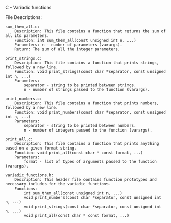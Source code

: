 C - Variadic functions

File Descriptions:

    sum_them_all.c:
        Description: This file contains a function that returns the sum of all its parameters.
        Function: int sum_them_all(const unsigned int n, ...)
        Parameters: n - number of parameters (varargs).
        Return: The sum of all the integer parameters.

    print_strings.c:
        Description: This file contains a function that prints strings, followed by a new line.
        Function: void print_strings(const char *separator, const unsigned int n, ...)
        Parameters:
            separator - string to be printed between strings.
            n - number of strings passed to the function (varargs).

    print_numbers.c:
        Description: This file contains a function that prints numbers, followed by a new line.
        Function: void print_numbers(const char *separator, const unsigned int n, ...)
        Parameters:
            separator - string to be printed between numbers.
            n - number of integers passed to the function (varargs).

    print_all.c:
        Description: This file contains a function that prints anything based on a given format string.
        Function: void print_all(const char * const format, ...)
        Parameters:
            format - list of types of arguments passed to the function (varargs).

    variadic_functions.h:
        Description: This header file contains function prototypes and necessary includes for the variadic functions.
        Functions:
            int sum_them_all(const unsigned int n, ...)
            void print_numbers(const char *separator, const unsigned int n, ...)
            void print_strings(const char *separator, const unsigned int n, ...)
            void print_all(const char * const format, ...)


